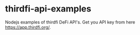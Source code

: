 # thirdfi-api-examples

Nodejs examples of thirdfi DeFi API's. Get you API key from here https://app.thirdfi.org/.
